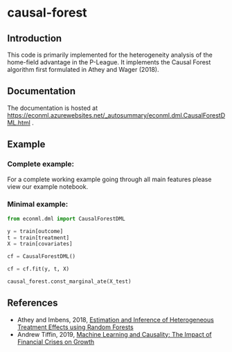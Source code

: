 # causal-forest

## Introduction

This code is primarily implemented for the heterogeneity analysis of the home-field advantage in the P-League.
It implements the Causal Forest algorithm first formulated in Athey and Wager (2018).

## Documentation

The documentation is hosted at https://econml.azurewebsites.net/_autosummary/econml.dml.CausalForestDML.html .


## Example

### Complete example:

For a complete working example going through all main features please view our example notebook.

### Minimal example:

```python
from econml.dml import CausalForestDML

y = train[outcome]
t = train[treatment]
X = train[covariates]

cf = CausalForestDML()

cf = cf.fit(y, t, X)

causal_forest.const_marginal_ate(X_test)
```

## References

- Athey and Imbens, 2018, [Estimation and Inference of Heterogeneous Treatment Effects using Random Forests](https://www.tandfonline.com/doi/full/10.1080/01621459.2017.1319839)
- Andrew Tiffin, 2019, [Machine Learning and Causality:
The Impact of Financial Crises on Growth](https://www.imf.org/en/Publications/WP/Issues/2019/11/01/Machine-Learning-and-Causality-The-Impact-of-Financial-Crises-on-Growth-48722)
